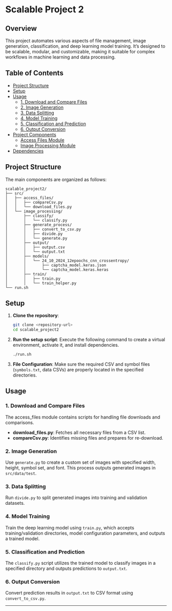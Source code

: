 # Scalable Project 2

## Overview
This project automates various aspects of file management, image generation, classification, and deep learning model training. It’s designed to be scalable, modular, and customizable, making it suitable for complex workflows in machine learning and data processing. 

## Table of Contents
- [Project Structure](#project-structure)
- [Setup](#setup)
- [Usage](#usage)
  - [1. Download and Compare Files](#1-download-and-compare-files)
  - [2. Image Generation](#2-image-generation)
  - [3. Data Splitting](#3-data-splitting)
  - [4. Model Training](#4-model-training)
  - [5. Classification and Prediction](#5-classification-and-prediction)
  - [6. Output Conversion](#6-output-conversion)
- [Project Components](#project-components)
  - [Access Files Module](#access-files-module)
  - [Image Processing Module](#image-processing-module)
- [Dependencies](#dependencies)

## Project Structure
The main components are organized as follows:
```
scalable_project2/
├── src/
│   ├── access_files/
│   │   ├── compareCsv.py
│   │   └── download_files.py
│   └── image_processing/
│       ├── classify/
│       │   └── classify.py
│       ├── generate_process/
│       │   ├── convert_to_csv.py
│       │   ├── divide.py
│       │   └── generate.py
│       ├── output/
│       │   ├── output.csv
│       │   └── output.txt
│       ├── models/
│       │   └── 24_10_2024_12epoochs_cnn_crossentropy/
│       │       ├── captcha_model.keras.json
│       │       └── captcha_model.keras.keras
│       ├── train/
│       │   ├── train.py
│       │   └── train_helper.py
└── run.sh
```

## Setup
1. **Clone the repository**:
    ```bash
    git clone <repository-url>
    cd scalable_project2
    ```

2. **Run the setup script**:
   Execute the following command to create a virtual environment, activate it, and install dependencies.
    ```bash
    ./run.sh
    ```

3. **File Configuration**:
   Make sure the required CSV and symbol files (`symbols.txt`, data CSVs) are properly located in the specified directories.

## Usage

### 1. Download and Compare Files
The access_files module contains scripts for handling file downloads and comparisons.
- **download_files.py**: Fetches all necessary files from a CSV list.
- **compareCsv.py**: Identifies missing files and prepares for re-download.

### 2. Image Generation
Use `generate.py` to create a custom set of images with specified width, height, symbol set, and font. This process outputs generated images in `src/data/test`.

### 3. Data Splitting
Run `divide.py` to split generated images into training and validation datasets.

### 4. Model Training
Train the deep learning model using `train.py`, which accepts training/validation directories, model configuration parameters, and outputs a trained model.

### 5. Classification and Prediction
The `classify.py` script utilizes the trained model to classify images in a specified directory and outputs predictions to `output.txt`.

### 6. Output Conversion
Convert prediction results in `output.txt` to CSV format using `convert_to_csv.py`.

---
